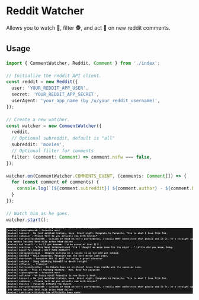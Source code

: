 # Reddit Watcher

Allows you to watch 👀, filter 🕵, and act 🚀 on new reddit comments.

## Usage

```typescript
import { CommentWatcher, Reddit, Comment } from './index';

// Initialize the reddit API client.
const reddit = new Reddit({
  user: 'YOUR_REDDIT_APP_USER',
  secret: 'YOUR_REDDIT_APP_SECRET',
  userAgent: 'your_app_name (by /u/your_reddit_username)',
});

// Create a new watcher.
const watcher = new CommentWatcher({
  reddit,
  // Optional subreddit, default is "all"
  subreddit: 'movies',
  // Optional filter for comments
  filter: (comment: Comment) => comment.nsfw === false,
});

watcher.on(CommentWatcher.COMMENTS_EVENT, (comments: Comment[]) => {
  for (const comment of comments) {
    console.log(`[${comment.subreddit}] ${comment.author} - ${comment.body}`);
  }
});

// Watch him as he goes.
watcher.start();
```

![](demo.gif)

